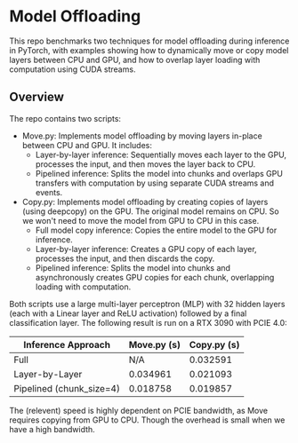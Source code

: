 # Model Offloading
This repo benchmarks two techniques for model offloading during inference in PyTorch, with examples showing how to dynamically move or copy model layers between CPU and GPU, and how to overlap layer loading with computation using CUDA streams.

## Overview
The repo contains two scripts:

- Move.py: Implements model offloading by moving layers in-place between CPU and GPU. It includes:
    - Layer-by-layer inference:
    Sequentially moves each layer to the GPU, processes the input, and then moves the layer back to CPU.
    - Pipelined inference:
    Splits the model into chunks and overlaps GPU transfers with computation by using separate CUDA streams and events.
- Copy.py: Implements model offloading by creating copies of layers (using deepcopy) on the GPU. The original model remains on CPU. So we won't need to move the model from GPU to CPU in this case.
    - Full model copy inference:
    Copies the entire model to the GPU for inference.
    - Layer-by-layer inference:
    Creates a GPU copy of each layer, processes the input, and then discards the copy.
    - Pipelined inference:
    Splits the model into chunks and asynchronously creates GPU copies for each chunk, overlapping loading with computation.

Both scripts use a large multi-layer perceptron (MLP) with 32 hidden layers (each with a Linear layer and ReLU activation) followed by a final classification layer. The following result is run on a RTX 3090 with PCIE 4.0:

| Inference Approach       | Move.py (s) | Copy.py (s) |
| ------------------------ | ----------- | ----------- |
| Full                     | N/A         | 0.032591    |
| Layer-by-Layer           | 0.034961    | 0.021093    |
| Pipelined (chunk_size=4) | 0.018758    | 0.019857    |

The (relevent) speed is highly dependent on PCIE bandwidth, as Move requires copying from GPU to CPU. Though the overhead is small when we have a high bandwidth.
